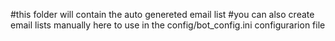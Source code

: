 #this folder will contain the auto genereted email list
#you can also create email lists manually here to use in the config/bot_config.ini configurarion file
